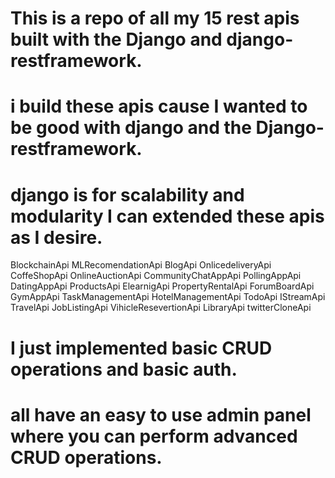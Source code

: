 # This is a repo of all my 15 rest apis built with the Django  and django-restframework.
# i build these apis cause I wanted to be good with django and the Django-restframework.

# django is for scalability and modularity I can extended these apis as I desire.

BlockchainApi        MLRecomendationApi
BlogApi              OnlicedeliveryApi
CoffeShopApi         OnlineAuctionApi
CommunityChatAppApi  PollingAppApi
DatingAppApi         ProductsApi
ElearnigApi          PropertyRentalApi
ForumBoardApi        
GymAppApi            TaskManagementApi
HotelManagementApi   TodoApi
IStreamApi           TravelApi
JobListingApi        VihicleResevertionApi
LibraryApi           twitterCloneApi


# I just implemented basic CRUD operations and basic auth.

# all have an easy to use admin panel where you can perform advanced CRUD operations.
